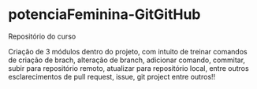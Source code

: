 # potenciaFeminina-GitGitHub
Repositório do curso

Criação de 3 módulos dentro do projeto, com intuito de treinar comandos de criação de brach, alteração de branch, adicionar comando, commitar, subir para repositório remoto, atualizar para repositório local, entre outros esclarecimentos de pull request, issue, git project entre outros!!
